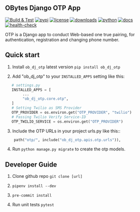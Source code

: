 ## OBytes Django OTP App

[![Build & Test](https://github.com/obytes/ob-dj-otp/workflows/Build%20&%20Test/badge.svg)](https://github.com/obytes/ob-dj-otp/actions)
[![pypi](https://img.shields.io/pypi/v/ob-dj-otp.svg)](https://pypi.python.org/pypi/ob-dj-otp)
[![license](https://img.shields.io/badge/License-BSD%203%20Clause-green.svg)](https://opensource.org/licenses/BSD-3-Clause)
[![downloads](https://pepy.tech/badge/ob-dj-otp)](https://pepy.tech/project/ob-dj-otp)
[![python](https://img.shields.io/pypi/pyversions/ob-dj-otp.svg)](https://pypi.python.org/pypi/ob-dj-otp)
[![docs](https://github.com/obytes/ob-dj-otp/workflows/Docs/badge.svg)](https://github.com/obytes/ob-dj-otp/blob/main/docs/source/index.rst)
[![health-check](https://snyk.io/advisor/python/ob-dj-otp/badge.svg)](https://snyk.io/advisor/python/ob-dj-otp)

OTP is a Django app to conduct Web-based one true pairing, for authentication, registration and changing phone number.

## Quick start

1. Install `ob_dj_otp` latest version `pip install ob_dj_otp`

2. Add "ob_dj_otp" to your `INSTALLED_APPS` setting like this:

```python
   # settings.py
   INSTALLED_APPS = [
        ...
        "ob_dj_otp.core.otp",
   ]
   # Setting Twilio as SMS Provider
   OTP_PROVIDER = os.environ.get("OTP_PROVIDER", "twilio")
   # Passing Twilio Verify Service-ID
   OTP_TWILIO_SERVICE = os.environ.get("OTP_PROVIDER")
```


3. Include the OTP URLs in your project urls.py like this::

```python
    path("otp/", include("ob_dj_otp.apis.otp.urls")),
```

4. Run ``python manage.py migrate`` to create the otp models.


## Developer Guide

1. Clone github repo `git clone [url]`

2. `pipenv install --dev`

3. `pre-commit install`

4. Run unit tests `pytest`


